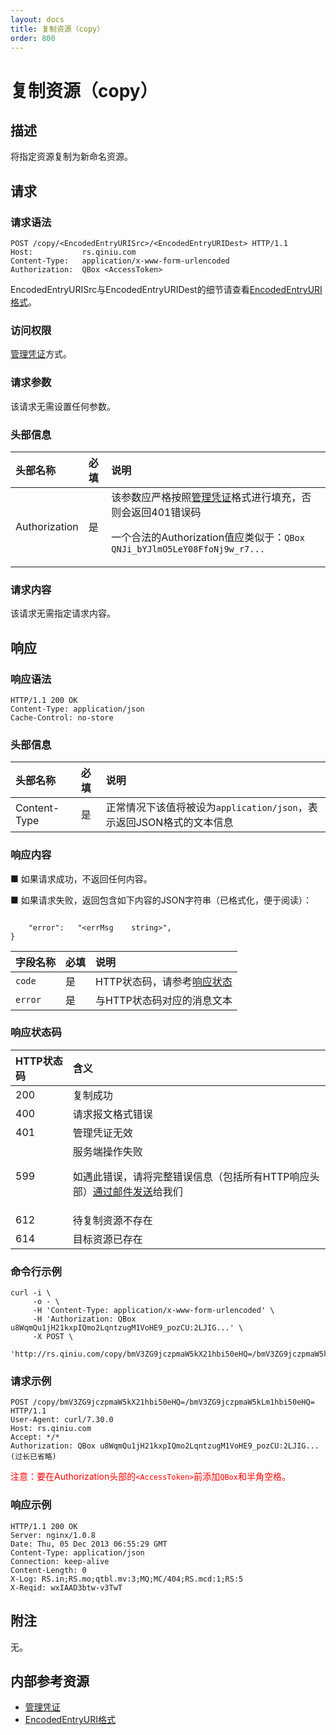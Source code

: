 ```yaml
---
layout: docs
title: 复制资源（copy）
order: 800
---
```


<a id="copy"></a>
# 复制资源（copy）

<a id="copy-description"></a>
## 描述

将指定资源复制为新命名资源。  

<a id="copy-request"></a>
## 请求

<a id="copy-request-syntax"></a>
### 请求语法

```
POST /copy/<EncodedEntryURISrc>/<EncodedEntryURIDest> HTTP/1.1
Host:           rs.qiniu.com
Content-Type:   application/x-www-form-urlencoded
Authorization:  QBox <AccessToken>
```

EncodedEntryURISrc与EncodedEntryURIDest的细节请查看[EncodedEntryURI格式][encodedEntryURIHref]。

<a id="copy-request-auth"></a>
### 访问权限

[管理凭证][accessTokenHref]方式。

<a id="copy-request-params"></a>
### 请求参数

该请求无需设置任何参数。

<a id="copy-request-headers"></a>
### 头部信息

头部名称      | 必填 | 说明
:------------ | :--- | :-----------------------------
Authorization | 是   | 该参数应严格按照[管理凭证][accessTokenHref]格式进行填充，否则会返回401错误码<p>一个合法的Authorization值应类似于：`QBox QNJi_bYJlmO5LeY08FfoNj9w_r7...`

<a id="copy-request-body"></a>
### 请求内容

该请求无需指定请求内容。

<a id="copy-response"></a>
## 响应

<a id="copy-request-syntax"></a>
### 响应语法

```
HTTP/1.1 200 OK
Content-Type: application/json
Cache-Control: no-store
```

<a id="copy-response-headers"></a>
### 头部信息

头部名称      | 必填 | 说明                              
:------------ | :--- | :-----------------------------------------------------------------
Content-Type  | 是   | 正常情况下该值将被设为`application/json`，表示返回JSON格式的文本信息

<a id="copy-response-body"></a>
### 响应内容

■ 如果请求成功，不返回任何内容。

■ 如果请求失败，返回包含如下内容的JSON字符串（已格式化，便于阅读）：  

```

    "error":   "<errMsg    string>",
}
```

字段名称     | 必填 | 说明                              
:----------- | :--- | :--------------------------------------------------------------------
`code`       | 是   | HTTP状态码，请参考[响应状态](#copy-response-status)
`error`      | 是   | 与HTTP状态码对应的消息文本

<a id="copy-response-status"></a>
### 响应状态码

HTTP状态码 | 含义
:--------- | :--------------------------
200        | 复制成功
400	       | 请求报文格式错误
401        | 管理凭证无效
599	       | 服务端操作失败<p>如遇此错误，请将完整错误信息（包括所有HTTP响应头部）[通过邮件发送][sendBugReportHref]给我们
612        | 待复制资源不存在
614        | 目标资源已存在

<a id="copy-sample1-command"></a>
### 命令行示例

```
curl -i \
     -o - \
     -H 'Content-Type: application/x-www-form-urlencoded' \
     -H 'Authorization: QBox u8WqmQu1jH21kxpIQmo2LqntzugM1VoHE9_pozCU:2LJIG...' \
     -X POST \
     'http://rs.qiniu.com/copy/bmV3ZG9jczpmaW5kX21hbi50eHQ=/bmV3ZG9jczpmaW5kLm1hbi50eHQ='
```

<a id="copy-sample1-request"></a>
### 请求示例

```
POST /copy/bmV3ZG9jczpmaW5kX21hbi50eHQ=/bmV3ZG9jczpmaW5kLm1hbi50eHQ= HTTP/1.1
User-Agent: curl/7.30.0
Host: rs.qiniu.com
Accept: */*
Authorization: QBox u8WqmQu1jH21kxpIQmo2LqntzugM1VoHE9_pozCU:2LJIG...(过长已省略)
```

<span style="color: red;">注意：要在Authorization头部的`<AccessToken>`前添加`QBox`和半角空格。</span>

<a id="copy-sample1-response"></a>
### 响应示例

```
HTTP/1.1 200 OK
Server: nginx/1.0.8
Date: Thu, 05 Dec 2013 06:55:29 GMT
Content-Type: application/json
Connection: keep-alive
Content-Length: 0
X-Log: RS.in;RS.mo;qtbl.mv:3;MQ;MC/404;RS.mcd:1;RS:5
X-Reqid: wxIAAD3btw-v3TwT
```

<a id="copy-remarks"></a>
## 附注

无。

<a id="copy-internal-resources"></a>
## 内部参考资源

- [管理凭证][accessTokenHref]
- [EncodedEntryURI格式][encodedEntryURIHref]

[encodedEntryURIHref]:          http://developer.qiniu.com/docs/v6/api/reference/data-formats.html#data-format-encoded-entry-uri "EncodedEntryURI格式"
[accessTokenHref]:              http://developer.qiniu.com/docs/v6/api/reference/security/access-token.html                    "管理凭证"

[sendBugReportHref]:    mailto:support@qiniu.com?subject=599错误日志        "发送错误报告"
